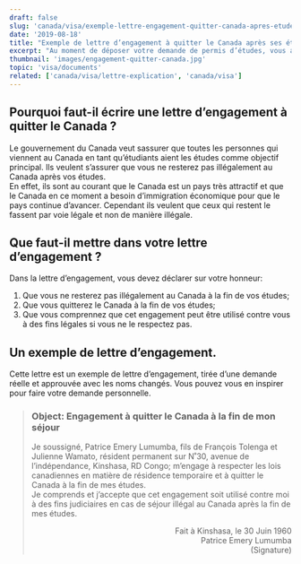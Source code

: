 ```yaml
---
draft: false
slug: 'canada/visa/exemple-lettre-engagement-quitter-canada-apres-etudes'
date: '2019-08-18'
title: "Exemple de lettre d’engagement à quitter le Canada après ses études"
excerpt: "Au moment de déposer votre demande de permis d’études, vous aurez besoin de fournir une lettre d’engagement à quitter le Canada après vos études. Ce guide vous offre un exemple que vous pouvez adapter à votre propre situation."
thumbnail: 'images/engagement-quitter-canada.jpg'
topic: 'visa/documents'
related: ['canada/visa/lettre-explication', 'canada/visa']
---
```


## Pourquoi faut-il écrire une lettre d’engagement à quitter le Canada ?

Le gouvernement du Canada veut sassurer que toutes les personnes qui viennent au Canada en tant qu’étudiants aient les études comme objectif principal.
Ils veulent s’assurer que vous ne resterez pas illégalement au Canada après vos études.\
En effet, ils sont au courant que le Canada est un pays très attractif et que le Canada en ce moment a besoin d’immigration économique pour que le pays continue d’avancer.
Cependant ils veulent que ceux qui restent le fassent par voie légale et non de manière illégale.

## Que faut-il mettre dans votre lettre d’engagement ?

Dans la lettre d’engagement, vous devez déclarer sur votre honneur:

1.  Que vous ne resterez pas illégalement au Canada à la fin de vos études;
2.  Que vous quitterez le Canada à la fin de vos études;
3.  Que vous comprennez que cet engagement peut être utilisé contre vous à des fins légales si vous ne le respectez pas.

## Un exemple de lettre d’engagement.

Cette lettre est un exemple de lettre d’engagement, tirée d’une demande réelle et approuvée avec les noms changés.
Vous pouvez vous en inspirer pour faire votre demande personnelle.

> ### Object: Engagement à quitter le Canada à la fin de mon séjour
>
> Je soussigné, Patrice Emery Lumumba, fils de François Tolenga et Julienne Wamato, résident permanent sur N˚30, avenue de l’indépendance, Kinshasa, RD Congo;
> m’engage à respecter les lois canadiennes en matière de résidence temporaire et à quitter le Canada à la fin de mes études. <br/>
> Je comprends et j’accepte que cet engagement soit utilisé contre moi à des fins judiciaires en cas de séjour illégal au Canada après la fin de mes études.
>
> <p style="text-align: right">Fait à Kinshasa, le 30 Juin 1960 <br/>
> Patrice Emery Lumumba <br/>
> (Signature)</p>
